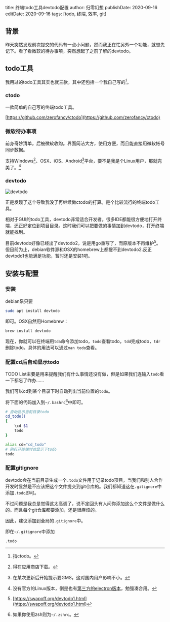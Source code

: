 title: 终端todo工具devtodo配置
author: 归零幻想
publishDate: 2020-09-16
editDate: 2020-09-16
tags: [todo, 终端, 效率, git]

<!--config-->

## 背景

昨天突然发现前次提交的代码有一点小问题，然而我正在忙另外一个功能，就想先记下。看了看微软的待办事项，突然想起了之前了解的devtodo。

## todo工具

我用过的todo工具其实也就三款，其中还包括一个我自己写的[^1]。

[^1]:指ctodo。

<!--summary-->

### ctodo

一款简单的自己写的终端todo工具。

[https://github.com/zerofancy/ctodo](https://github.com/zerofancy/ctodo)

### 微软待办事项

前身奇妙清单，后被微软收购。界面简洁大方，使用方便，而且能直接用微软帐号同步数据。

支持Windows[^2]、OSX、iOS、Android[^3]平台，要不是我是个Linux用户，那就完美了。[^4]

[^2]:得在应用商店下载。
[^3]:在某次更新后开始提示要GMS，这对国内用户影响不小。
[^4]:没有官方的Linux版本，倒是也有[第三方的electron版本](https://github.com/klaussinani/ao)，勉强凑合用。

### devtodo

![devtodo](https://i.loli.net/2020/09/16/ziwSVOsohHguTjP.png)

正是发现了这个导致我没了再继续做ctodo的打算。是个比较流行的终端todo工具。

相对于GUI的todo工具，devtodo非常适合开发者。很多IDE都能很方便地打开终端，还正好定位到项目目录。这时我们可以把要做的事情加到devtodo，打开终端就能找到。

目前devtodo好像已经出了devtodo2，说是用go重写了，而原版本不再维护[^5]。但目前为止，debian软件源和OSX的homebrew上都搜不到devtodo2.反正devtodo1也能满足功能，暂时还是安装1吧。

[^5]:[https://swapoff.org/devtodo1.html](https://swapoff.org/devtodo1.html)

## 安装与配置

### 安装

debian系只要

```sh
sudo apt install devtodo
```

即可。OSX自然用Homebrew：

```sh
brew install devtodo
```

现在，你就可以在终端用`tda`命令添加todo，`todo`查看todo，`tdd`完成todo，`tdr`删除todo。具体的用法可以通过`man todo`查看。

### 配置cd后自动显示todo

TODO List主要是用来提醒我们有什么事情还没有做，但是如果我们连输入`todo`看一下都忘了咋办……

我们可以cd到某个目录下时自动列出当前位置的`todo`。

将下面的代码加入到`~/.bashrc`[^6]中即可。

[^6]: 如果你使用zsh则为`~/.zshrc`。

```sh
# 自动显示当前目录todo
cd_todo()
{
	\cd $1
	todo
}

alias cd="cd_todo"
# 刚打开终端时也显示下todo
todo
```

### 配置gitignore

devtodo会在当前目录生成一个`.todo`文件用于记录todo项目，当我们和别人合作开发时显然是不应该把这个文件提交到git仓库的。我们都知道这在`.gitignore`中添加`.todo`即可。

不过问题是我总是觉得这太高调了，说不定回头有人问你添加这么个文件是做什么的。而且每个git仓库都要添加，还是很麻烦的。

因此，建议添加到全局的`.gitignore`中。

即在`~/.gitignore`中添加

```gitignore
.todo
```
